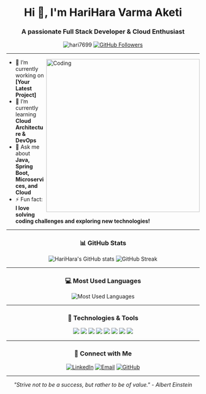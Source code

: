 <!-- Title and Greeting -->
<h1 align="center">Hi 👋, I'm HariHara Varma Aketi</h1>
<h3 align="center">A passionate Full Stack Developer & Cloud Enthusiast</h3>

<!-- Introduction with badges -->
<p align="center">
  <img src="https://komarev.com/ghpvc/?username=hari7699&label=Profile%20views&color=0e75b6&style=flat" alt="hari7699" />
  <a href="https://github.com/hari7699?tab=followers">
    <img src="https://img.shields.io/github/followers/hari7699?label=Followers&style=social" alt="GitHub Followers" />
  </a>
</p>

---

<!-- Animated GIF or Profile Banner -->
<img align="right" alt="Coding" width="400" src="https://raw.githubusercontent.com/hari7699/hari7699/main/coding.gif">

<!-- About Me Section -->
- 🔭 I’m currently working on **[Your Latest Project]**
- 🌱 I’m currently learning **Cloud Architecture & DevOps**
- 💬 Ask me about **Java, Spring Boot, Microservices, and Cloud**
- ⚡ Fun fact: **I love solving coding challenges and exploring new technologies!**

---

<!-- GitHub Stats -->
<h3 align="center">📊 GitHub Stats</h3>

<p align="center">
  <img src="https://github-readme-stats.vercel.app/api?username=hari7699&show_icons=true&theme=radical" alt="HariHara's GitHub stats" />
  <img src="https://github-readme-streak-stats.herokuapp.com/?user=hari7699&theme=radical" alt="GitHub Streak" />
</p>

---

<!-- Most Used Languages -->
<h3 align="center">💻 Most Used Languages</h3>
<p align="center">
  <img src="https://github-readme-stats.vercel.app/api/top-langs/?username=hari7699&layout=compact&theme=radical" alt="Most Used Languages" />
</p>

---

<!-- Technologies Section with Icons -->
<h3 align="center">🚀 Technologies & Tools</h3>
<p align="center">
  <img src="https://img.shields.io/badge/Java-ED8B00?style=for-the-badge&logo=java&logoColor=white" />
  <img src="https://img.shields.io/badge/SpringBoot-6DB33F?style=for-the-badge&logo=springboot&logoColor=white" />
  <img src="https://img.shields.io/badge/Python-3776AB?style=for-the-badge&logo=python&logoColor=white" />
  <img src="https://img.shields.io/badge/React-61DAFB?style=for-the-badge&logo=react&logoColor=black" />
  <img src="https://img.shields.io/badge/MySQL-4479A1?style=for-the-badge&logo=mysql&logoColor=white" />
  <img src="https://img.shields.io/badge/Docker-2496ED?style=for-the-badge&logo=docker&logoColor=white" />
  <img src="https://img.shields.io/badge/Kubernetes-326CE5?style=for-the-badge&logo=kubernetes&logoColor=white" />
  <img src="https://img.shields.io/badge/AWS-232F3E?style=for-the-badge&logo=amazon-aws&logoColor=white" />
</p>

---

<!-- Connect With Me Section -->
<h3 align="center">🤝 Connect with Me</h3>
<p align="center">
  <a href="https://linkedin.com/in/aketihari"><img src="https://img.shields.io/badge/LinkedIn-blue?style=for-the-badge&logo=linkedin&logoColor=white" alt="LinkedIn" /></a>
  <a href="mailto:hariharavarmaaketi@gmail.com"><img src="https://img.shields.io/badge/Email-red?style=for-the-badge&logo=gmail&logoColor=white" alt="Email" /></a>
  <a href="https://github.com/hari7699"><img src="https://img.shields.io/badge/GitHub-black?style=for-the-badge&logo=github&logoColor=white" alt="GitHub" /></a>
</p>

<!-- Footer with Quote -->
---
<p align="center"><i>"Strive not to be a success, but rather to be of value." - Albert Einstein</i></p>
